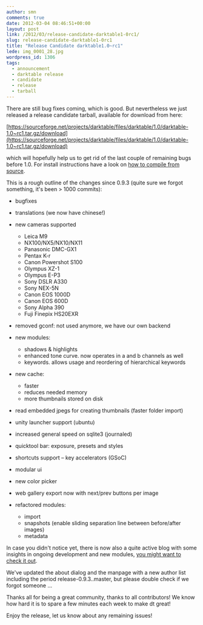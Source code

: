 ```yaml
---
author: smn
comments: true
date: 2012-03-04 08:46:51+00:00
layout: post
link: /2012/03/release-candidate-darktable1-0rc1/
slug: release-candidate-darktable1-0rc1
title: "Release Candidate darktable1.0~rc1"
lede: img_0001_28.jpg
wordpress_id: 1306
tags:
  - announcement
  - darktable release
  - candidate
  - release
  - tarball
---
```

There are still bug fixes coming, which is good. But nevertheless we just released a release candidate tarball, available for download from here:

[https://sourceforge.net/projects/darktable/files/darktable/1.0/darktable-1.0~rc1.tar.gz/download](https://sourceforge.net/projects/darktable/files/darktable/1.0/darktable-1.0~rc1.tar.gz/download)

which will hopefully help us to get rid of the last couple of remaining bugs before 1.0. For install instructions have a look on [how to compile from source](/install/#current-release-from-source).

This is a rough outline of the changes since 0.9.3 (quite sure we forgot something, it's been > 1000 commits):

* bugfixes
* translations (we now have chinese!)
* new cameras supported

    * Leica M9
    * NX100/NX5/NX10/NX11
    * Panasonic DMC-GX1
    * Pentax K-r
    * Canon Powershot S100
    * Olympus XZ-1
    * Olympus E-P3
    * Sony DSLR A330
    * Sony NEX-5N
    * Canon EOS 1000D
    * Canon EOS 600D
    * Sony Alpha 390
    * Fuji Finepix HS20EXR

* removed gconf: not used anymore, we have our own backend
* new modules:

    * shadows & highlights
    * enhanced tone curve. now operates in a and b channels as well
    * keywords. allows usage and reordering of hierarchical keywords

* new cache:

    * faster
    * reduces needed memory
    * more thumbnails stored on disk

* read embedded jpegs for creating thumbnails (faster folder import)
* unity launcher support (ubuntu)
* increased general speed on sqlite3 (journaled)
* quicktool bar: exposure, presets and styles
* shortcuts support&nbsp;– key accelerators (GSoC)
* modular ui
* new color picker
* web gallery export now with next/prev buttons per image
* refactored modules:

    * import
    * snapshots (enable sliding separation line between before/after images)
    * metadata

In case you didn't notice yet, there is now also a quite active blog with some insights in ongoing development and new modules, [you might want to check it out](/blog/).

We've updated the about dialog and the manpage with a new author list including the period release-0.9.3..master, but please double check if we forgot someone ...

Thanks all for being a great community, thanks to all contributors! We know how hard it is to spare a few minutes each week to make dt great!

Enjoy the release, let us know about any remaining issues!
